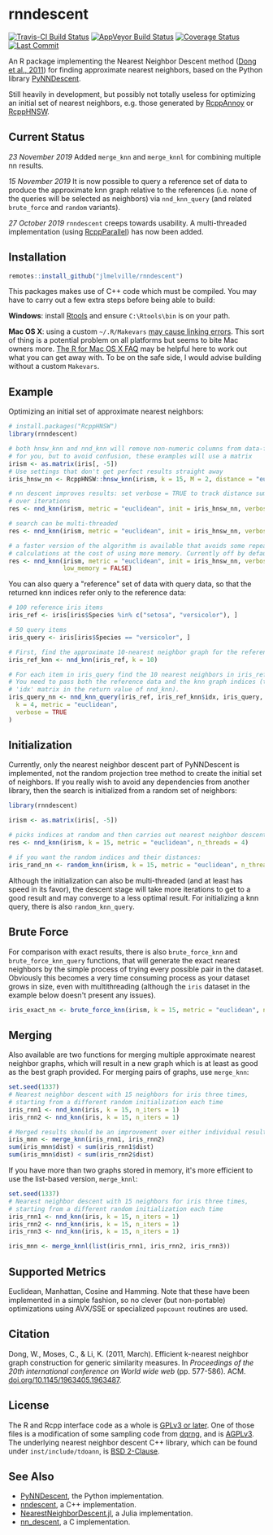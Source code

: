# rnndescent

[![Travis-CI Build Status](https://travis-ci.org/jlmelville/rnndescent.svg?branch=master)](https://travis-ci.org/jlmelville/rnndescent) [![AppVeyor Build Status](https://ci.appveyor.com/api/projects/status/github/jlmelville/rnndescent?branch=master&svg=true)](https://ci.appveyor.com/project/jlmelville/rnndescent) [![Coverage Status](https://img.shields.io/codecov/c/github/jlmelville/rnndescent/master.svg)](https://codecov.io/github/jlmelville/rnndescent?branch=master)
[![Last Commit](https://img.shields.io/github/last-commit/jlmelville/rnndescent)](https://github.com/jlmelville/rnndescent)

An R package implementing the Nearest Neighbor Descent method
([Dong et al., 2011](https://doi.org/10.1145/1963405.1963487)) for finding
approximate nearest neighbors, based on the Python library
[PyNNDescent](https://github.com/lmcinnes/pynndescent).

Still heavily in development, but possibly not totally useless for optimizing
an initial set of nearest neighbors, e.g. those generated by
[RcppAnnoy](https://cran.r-project.org/package=RcppAnnoy) or
[RcppHNSW](https://cran.r-project.org/package=RcppHNSW).

## Current Status

*23 November 2019* Added `merge_knn` and `merge_knnl` for combining multiple
nn results.

*15 November 2019* It is now possible to query a reference set of data to
produce the approximate knn graph relative to the references (i.e. none of the
queries will be selected as neighbors) via `nnd_knn_query` (and related
`brute_force` and `random` variants).

*27 October 2019* `rnndescent` creeps towards usability. A multi-threaded
implementation (using
[RcppParallel](https://cran.r-project.org/package=RcppParallel)) has now been
added.

## Installation

```r
remotes::install_github("jlmelville/rnndescent")
```

This packages makes use of C++ code which must be compiled. You may have to
carry out a few extra steps before being able to build:

**Windows**: install
[Rtools](https://cran.r-project.org/bin/windows/Rtools/) and ensure
`C:\Rtools\bin` is on your path.

**Mac OS X**: using a custom `~/.R/Makevars`
[may cause linking errors](https://github.com/jlmelville/uwot/issues/1).
This sort of thing is a potential problem on all platforms but seems to bite
Mac owners more.
[The R for Mac OS X FAQ](https://cran.r-project.org/bin/macosx/RMacOSX-FAQ.html#Installation-of-source-packages)
may be helpful here to work out what you can get away with. To be on the safe
side, I would advise building without a custom `Makevars`.

## Example

Optimizing an initial set of approximate nearest neighbors:

```R
# install.packages("RcppHNSW")
library(rnndescent)

# both hnsw_knn and nnd_knn will remove non-numeric columns from data-frames
# for you, but to avoid confusion, these examples will use a matrix
irism <- as.matrix(iris[, -5])
# Use settings that don't get perfect results straight away
iris_hnsw_nn <- RcppHNSW::hnsw_knn(irism, k = 15, M = 2, distance = "euclidean")

# nn descent improves results: set verbose = TRUE to track distance sum progress
# over iterations
res <- nnd_knn(irism, metric = "euclidean", init = iris_hnsw_nn, verbose = TRUE)

# search can be multi-threaded
res <- nnd_knn(irism, metric = "euclidean", init = iris_hnsw_nn, verbose = TRUE, n_threads = 4)

# a faster version of the algorithm is available that avoids some repeated distance
# calculations at the cost of using more memory. Currently off by default.
res <- nnd_knn(irism, metric = "euclidean", init = iris_hnsw_nn, verbose = TRUE, n_threads = 4,
               low_memory = FALSE)
```

You can also query a "reference" set of data with query data, so that the
returned knn indices refer only to the reference data:

```R
# 100 reference iris items
iris_ref <- iris[iris$Species %in% c("setosa", "versicolor"), ]

# 50 query items
iris_query <- iris[iris$Species == "versicolor", ]

# First, find the approximate 10-nearest neighbor graph for the references:
iris_ref_knn <- nnd_knn(iris_ref, k = 10)

# For each item in iris_query find the 10 nearest neighbors in iris_ref
# You need to pass both the reference data and the knn graph indices (the
# 'idx' matrix in the return value of nnd_knn).
iris_query_nn <- nnd_knn_query(iris_ref, iris_ref_knn$idx, iris_query,
  k = 4, metric = "euclidean",
  verbose = TRUE
)
```

## Initialization

Currently, only the nearest neighbor descent part of PyNNDescent is implemented,
not the random projection tree method to create the initial set of neighbors. If
you really wish to avoid any dependencies from another library, then the search
is initialized from a random set of neighbors:

```R
library(rnndescent)

irism <- as.matrix(iris[, -5])

# picks indices at random and then carries out nearest neighbor descent
res <- nnd_knn(irism, k = 15, metric = "euclidean", n_threads = 4)

# if you want the random indices and their distances:
iris_rand_nn <- random_knn(irism, k = 15, metric = "euclidean", n_threads = 4)
```

Although the initialization can also be multi-threaded (and at least has speed
in its favor), the descent stage will take more iterations to get to a good
result and may converge to a less optimal result. For initializing a knn query,
there is also `random_knn_query`.

## Brute Force

For comparison with exact results, there is also `brute_force_knn` and
`brute_force_knn_query` functions, that will generate the exact nearest
neighbors by the simple process of trying every possible pair in the dataset.
Obviously this becomes a very time consuming process as your dataset grows in
size, even with multithreading (although the `iris` dataset in the example below
doesn't present any issues).

```R
iris_exact_nn <- brute_force_knn(irism, k = 15, metric = "euclidean", n_threads = 4)
```

## Merging

Also available are two functions for merging multiple approximate nearest neighbor
graphs, which will result in a new graph which is at least as good as the best
graph provided. For merging pairs of graphs, use `merge_knn`:

```R
set.seed(1337)
# Nearest neighbor descent with 15 neighbors for iris three times,
# starting from a different random initialization each time
iris_rnn1 <- nnd_knn(iris, k = 15, n_iters = 1)
iris_rnn2 <- nnd_knn(iris, k = 15, n_iters = 1)

# Merged results should be an improvement over either individual results
iris_mnn <- merge_knn(iris_rnn1, iris_rnn2)
sum(iris_mnn$dist) < sum(iris_rnn1$dist)
sum(iris_mnn$dist) < sum(iris_rnn2$dist)
```

If you have more than two graphs stored in memory, it's more efficient to use
the list-based version, `merge_knnl`:

```R
set.seed(1337)
# Nearest neighbor descent with 15 neighbors for iris three times,
# starting from a different random initialization each time
iris_rnn1 <- nnd_knn(iris, k = 15, n_iters = 1)
iris_rnn2 <- nnd_knn(iris, k = 15, n_iters = 1)
iris_rnn3 <- nnd_knn(iris, k = 15, n_iters = 1)

iris_mnn <- merge_knnl(list(iris_rnn1, iris_rnn2, iris_rnn3))
```

## Supported Metrics

Euclidean, Manhattan, Cosine and Hamming. Note that these have been implemented
in a simple fashion, so no clever (but non-portable) optimizations using
AVX/SSE or specialized `popcount` routines are used.

## Citation

Dong, W., Moses, C., & Li, K. (2011, March).
Efficient k-nearest neighbor graph construction for generic similarity measures.
In *Proceedings of the 20th international conference on World wide web* (pp. 577-586). ACM.
[doi.org/10.1145/1963405.1963487](https://doi.org/10.1145/1963405.1963487).

## License

The R and Rcpp interface code as a whole is
[GPLv3 or later](https://www.gnu.org/licenses/gpl-3.0.txt). One of those files is a modification of 
some sampling code from [dqrng](https://github.com/daqana/dqrng), and is 
[AGPLv3](https://www.gnu.org/licenses/agpl-3.0.en.html). The underlying nearest neighbor descent C++
library, which can be found under `inst/include/tdoann`, is 
[BSD 2-Clause](https://opensource.org/licenses/BSD-2-Clause).

## See Also

* [PyNNDescent](https://github.com/lmcinnes/pynndescent), the Python implementation.
* [nndescent](https://github.com/TatsuyaShirakawa/nndescent), a C++ implementation.
* [NearestNeighborDescent.jl](https://github.com/dillondaudert/NearestNeighborDescent.jl),
a Julia implementation.
* [nn_descent](https://github.com/eskomski/nn_descent), a C implementation.
